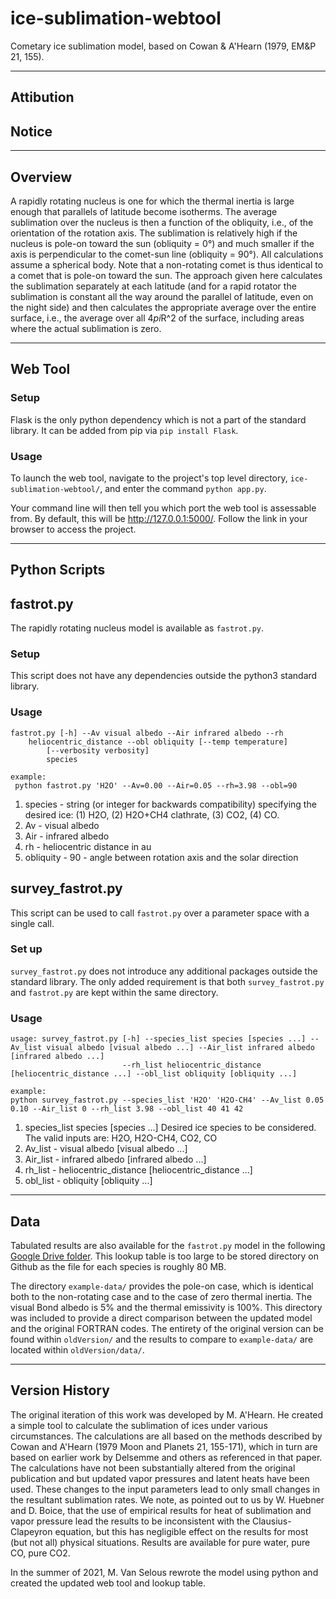 # ice-sublimation-webtool
Cometary ice sublimation model, based on Cowan & A'Hearn (1979, EM&P 21, 155).
***
## Attibution

## Notice


***
## Overview
A rapidly rotating nucleus is one for which the thermal inertia is large enough that parallels of latitude become isotherms. The average sublimation over the nucleus is then a function of the obliquity, i.e., of the orientation of the rotation axis. The sublimation is relatively high if the nucleus is pole-on toward the sun (obliquity = 0°) and much smaller if the axis is perpendicular to the comet-sun line (obliquity = 90°). All calculations assume a spherical body. Note that a non-rotating comet is thus identical to a comet that is pole-on toward the sun. The approach given here calculates the sublimation separately at each latitude (and for a rapid rotator the sublimation is constant all the way around the parallel of latitude, even on the night side) and then calculates the appropriate average over the entire surface, i.e., the average over all 4*pi*R^2 of the surface, including areas where the actual sublimation is zero.

***

## Web Tool
### Setup
Flask is the only python dependency which is not a part of the standard library. It can be added from pip via `pip install Flask`.

### Usage
To launch the web tool, navigate to the project's top level directory, `ice-sublimation-webtool/`, and enter the command `python app.py`.

Your command line will then tell you which port the web tool is assessable from. By default, this will be http://127.0.0.1:5000/. Follow the link in your browser to access the project. 

***

## Python Scripts

## fastrot.py
The rapidly rotating nucleus model is available as `fastrot.py`. 

### Setup
This script does not have any dependencies outside the python3 standard library. 

### Usage
```
fastrot.py [-h] --Av visual albedo --Air infrared albedo --rh
	heliocentric_distance --obl obliquity [--temp temperature]
        [--verbosity verbosity]
        species

example:
 python fastrot.py 'H2O' --Av=0.00 --Air=0.05 --rh=3.98 --obl=90
```
1. species - string (or integer for backwards compatibility) specifying the desired ice: (1) H2O, (2) H2O+CH4 clathrate, (3) CO2, (4) CO.
2. Av - visual albedo
3. Air - infrared albedo
4. rh - heliocentric distance in au
5. obliquity - 90 - angle between rotation axis and the solar direction

## survey_fastrot.py
This script can be used to call `fastrot.py` over a parameter space with a single call.

### Set up
`survey_fastrot.py` does not introduce any additional packages outside the standard library. 
The only added requirement is that both `survey_fastrot.py` and `fastrot.py` are kept within the same directory.

### Usage
```
usage: survey_fastrot.py [-h] --species_list species [species ...] --Av_list visual albedo [visual albedo ...] --Air_list infrared albedo [infrared albedo ...]
                         --rh_list heliocentric_distance [heliocentric_distance ...] --obl_list obliquity [obliquity ...]
                        
example:
python survey_fastrot.py --species_list 'H2O' 'H2O-CH4' --Av_list 0.05 0.10 --Air_list 0 --rh_list 3.98 --obl_list 40 41 42
```
1. species_list species [species ...]
                        Desired ice species to be considered. 
                        The valid inputs are: H2O, H2O-CH4, CO2, CO
2. Av_list - visual albedo [visual albedo ...]
3. Air_list - infrared albedo [infrared albedo ...]
4. rh_list - heliocentric_distance [heliocentric_distance ...]
5. obl_list - obliquity [obliquity ...]

***

## Data
Tabulated results are also available for the `fastrot.py` model in the following [Google Drive folder](https://drive.google.com/drive/folders/1j3tAJtPspPRGPS2Jj_XYl1ZPzT5nkOnz?usp=sharing). This lookup table is too large to be stored directory on Github as the file for each species is roughly 80 MB.

The directory `example-data/` provides the pole-on case, which is identical both to the non-rotating case and to the case of zero thermal inertia. The visual Bond albedo is 5% and the thermal emissivity is 100%. This directory was included to provide a direct comparison between the updated model and the original FORTRAN codes. The entirety of the original version can be found within `oldVersion/` and the results to compare to `example-data/` are located within `oldVersion/data/`.

***

## Version History
The original iteration of this work was developed by M. A'Hearn. He created a simple tool to calculate the sublimation of ices under various circumstances. The calculations are all based on the methods described by Cowan and A'Hearn (1979 Moon and Planets 21, 155-171), which in turn are based on earlier work by Delsemme and others as referenced in that paper. The calculations have not been substantially altered from the original publication and but updated vapor pressures and latent heats have been used. These changes to the input parameters lead to only small changes in the resultant sublimation rates. We note, as pointed out to us by W. Huebner and D. Boice, that the use of empirical results for heat of sublimation and vapor pressure lead the results to be inconsistent with the Clausius-Clapeyron equation, but this has negligible effect on the results for most (but not all) physical situations. Results are available for pure water, pure CO, pure CO2.

In the summer of 2021, M. Van Selous rewrote the model using python and created the updated web tool and lookup table.